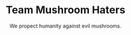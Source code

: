 <h1 align=center>Team Mushroom Haters</h1>
<p align=center>We propect humanity against evil mushrooms.</p>
